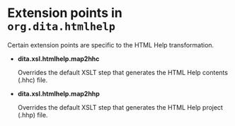# Extension points in `org.dita.htmlhelp`

Certain extension points are specific to the HTML Help transformation. 

-   **dita.xsl.htmlhelp.map2hhc**

    Overrides the default XSLT step that generates the HTML Help contents \(.hhc\) file.

-   **dita.xsl.htmlhelp.map2hhp**

    Overrides the default XSLT step that generates the HTML Help project \(.hhp\) file.


